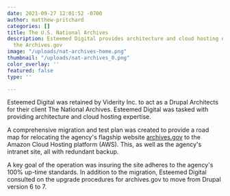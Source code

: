 ```yaml
---
date: 2021-09-27 12:01:52 -0700
author: matthew-pritchard
categories: []
title: The U.S. National Archives
description: Esteemed Digital provides architecture and cloud hosting expertise for
  the Archives.gov
image: "/uploads/nat-archives-home.png"
thumbnail: "/uploads/nat-archives_0.png"
color_overlay: ''
featured: false
type: ''

---
```

Esteemed Digital was retained by Viderity Inc. to act as a Drupal Architects for their client The National Archives. Esteemed Digital was tasked with providing architecture and cloud hosting expertise.

A comprehensive migration and test plan was created to provide a road map for relocating the agency's flagship website [archives.gov](archives.gov) to the Amazon Cloud Hosting platform (AWS). This, as well as the agency's intranet site, all with redundant backup. 

A key goal of the operation was insuring the site adheres to the agency's 100% up-time standards. In addition to the migration, Esteemed Digital consulted on the upgrade procedures for archives.gov to move from Drupal version 6 to 7.
